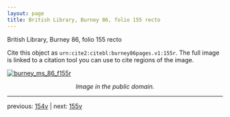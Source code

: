 ```yaml
---
layout: page
title: British Library, Burney 86, folio 155 recto
---
```


British Library, Burney 86, folio 155 recto

Cite this object as `urn:cite2:citebl:burney86pages.v1:155r`.  The full image is linked to a citation tool you can use to cite regions of the image.

[![burney_ms_86_f155r](http://www.homermultitext.org/iipsrv?IIIF=/project/homer/pyramidal/deepzoom/citebl/burney86imgs/v1/burney_ms_86_f155r.tif/full/800,/0/default.jpg)](http://www.homermultitext.org/ict2/?urn=urn:cite2:citebl:burney86imgs.v1:burney_ms_86_f155r) 

<p style="text-align: center; font-style: italic;">Image in the public domain.</p>

---

previous: [154v](../154v/) | next: [155v](../155v/)